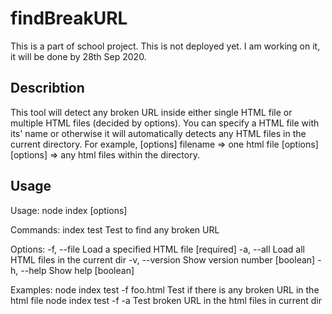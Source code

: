 # findBreakURL
This is a part of school project.
This is not deployed yet. I am working on it, it will be done by 28th Sep 2020.
## Describtion
This tool will detect any broken URL inside either single HTML file or multiple HTML files (decided by options). 
You can specify a HTML file with its' name or otherwise it will automatically detects any HTML files in the current directory.
For example, <tool name> [options] filename => one html file
             <tool name> [options] [options] => any html files within the directory.
               
## Usage
Usage: node index <command> [options] <optionalFilename>

Commands:
  index test  Test to find any broken URL

Options:
  -f, --file     Load a specified HTML file                           [required]
  -a, --all      Load all HTML files in the current dir
  -v, --version  Show version number                                   [boolean]
  -h, --help     Show help                                             [boolean]

Examples:
  node index test -f foo.html  Test if there is any broken URL in the html file
  node index test -f -a        Test broken URL in the html files in current dir


